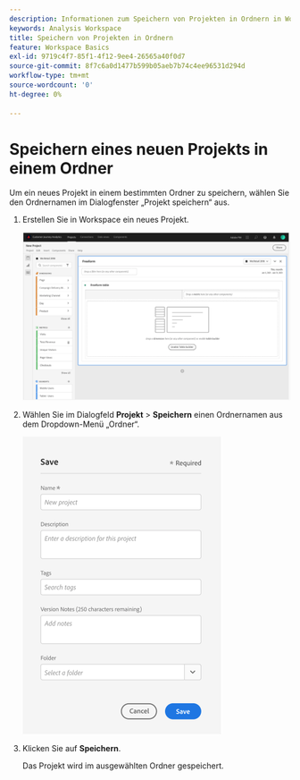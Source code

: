 ```yaml
---
description: Informationen zum Speichern von Projekten in Ordnern in Workspace
keywords: Analysis Workspace
title: Speichern von Projekten in Ordnern
feature: Workspace Basics
exl-id: 9719c4f7-85f1-4f12-9ee4-26565a40f0d7
source-git-commit: 8f7c6a0d1477b599b05aeb7b74c4ee96531d294d
workflow-type: tm+mt
source-wordcount: '0'
ht-degree: 0%

---
```


# Speichern eines neuen Projekts in einem Ordner

Um ein neues Projekt in einem bestimmten Ordner zu speichern, wählen Sie den Ordnernamen im Dialogfenster „Projekt speichern“ aus.

1. Erstellen Sie in Workspace ein neues Projekt.

   ![](/help/analyze/analysis-workspace/build-workspace-project/assets/save-to-folder1.png)

1. Wählen Sie im Dialogfeld **Projekt** > **Speichern** einen Ordnernamen aus dem Dropdown-Menü „Ordner“.

   ![](/help/analyze/analysis-workspace/build-workspace-project/assets/save-to-folder2.png)

1. Klicken Sie auf **Speichern**.

   Das Projekt wird im ausgewählten Ordner gespeichert.
